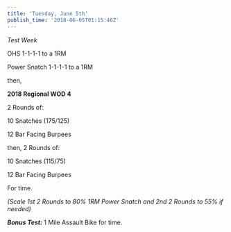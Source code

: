 ```yaml
---
title: 'Tuesday, June 5th'
publish_time: '2018-06-05T01:15:46Z'
---
```


*Test Week*

OHS 1-1-1-1 to a 1RM

Power Snatch 1-1-1-1 to a 1RM

then,

**2018 Regional WOD 4**

2 Rounds of:

10 Snatches (175/125)

12 Bar Facing Burpees

then, 2 Rounds of:

10 Snatches (115/75)

12 Bar Facing Burpees

For time.

*(Scale 1st 2 Rounds to 80% 1RM Power Snatch and 2nd 2 Rounds to 55% if
needed)*

***Bonus Test:*** 1 Mile Assault Bike for time.
